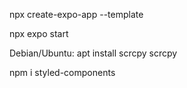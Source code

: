 npx create-expo-app --template


npx expo start


Debian/Ubuntu: apt install scrcpy
scrcpy

npm i styled-components